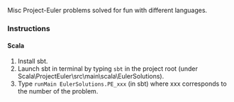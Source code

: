Misc Project-Euler problems solved for fun with different languages.

### Instructions

#### Scala
1. Install sbt.
2. Launch sbt in terminal by typing `sbt` in the project root (under Scala\ProjectEuler\src\main\scala\EulerSolutions).
3. Type `runMain EulerSolutions.PE_xxx` (in sbt) where xxx corresponds to the number of the problem.
